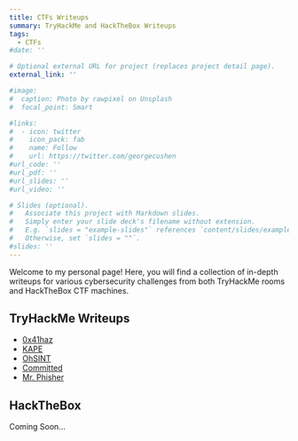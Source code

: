 ```yaml
---
title: CTFs Writeups
summary: TryHackMe and HackTheBox Writeups
tags:
  - CTFs
#date: ''

# Optional external URL for project (replaces project detail page).
external_link: ''

#image:
#  caption: Photo by rawpixel on Unsplash
#  focal_point: Smart

#links:
#  - icon: twitter
#    icon_pack: fab
#    name: Follow
#    url: https://twitter.com/georgecushen
#url_code: ''
#url_pdf: ''
#url_slides: ''
#url_video: ''

# Slides (optional).
#   Associate this project with Markdown slides.
#   Simply enter your slide deck's filename without extension.
#   E.g. `slides = "example-slides"` references `content/slides/example-slides.md`.
#   Otherwise, set `slides = ""`.
#slides: ''
---
```

Welcome to my personal page! Here, you will find a collection of in-depth writeups  for various cybersecurity challenges from both TryHackMe rooms and HackTheBox CTF machines.

## TryHackMe Writeups 
- [0x41haz](./writeups/thm/0x41haz_writeup.md)
- [KAPE](./writeups/thm/kape_writeup.md)
- [OhSINT](./writeups/thm/OhSINT_writeup.md)
- [Committed](./writeups/thm/committed_writeup.md)
- [Mr. Phisher](./writeups/thm/mrphisher_writeup.md)

## HackTheBox
Coming Soon...
